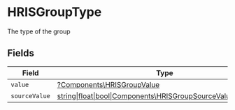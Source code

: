 # HRISGroupType

The type of the group


## Fields

| Field                                                                                                            | Type                                                                                                             | Required                                                                                                         | Description                                                                                                      | Example                                                                                                          |
| ---------------------------------------------------------------------------------------------------------------- | ---------------------------------------------------------------------------------------------------------------- | ---------------------------------------------------------------------------------------------------------------- | ---------------------------------------------------------------------------------------------------------------- | ---------------------------------------------------------------------------------------------------------------- |
| `value`                                                                                                          | [?Components\HRISGroupValue](../../Models/Components/HRISGroupValue.md)                                          | :heavy_minus_sign:                                                                                               | N/A                                                                                                              | team                                                                                                             |
| `sourceValue`                                                                                                    | [string\|float\|bool\|Components\HRISGroupSourceValue4\|array\|null](../../Models/Components/HRISGroupSourceValue.md) | :heavy_minus_sign:                                                                                               | N/A                                                                                                              |                                                                                                                  |